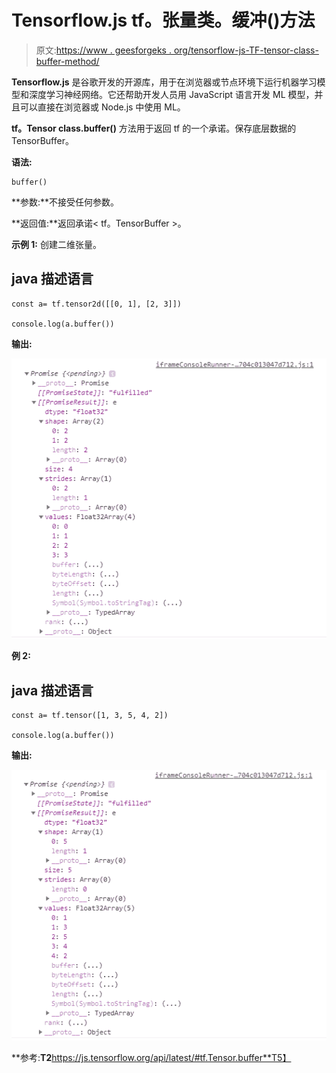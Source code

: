 # Tensorflow.js tf。张量类。缓冲()方法

> 原文:[https://www . geesforgeks . org/tensorflow-js-TF-tensor-class-buffer-method/](https://www.geeksforgeeks.org/tensorflow-js-tf-tensor-class-buffer-method/)

**Tensorflow.js** 是谷歌开发的开源库，用于在浏览器或节点环境下运行机器学习模型和深度学习神经网络。它还帮助开发人员用 JavaScript 语言开发 ML 模型，并且可以直接在浏览器或 Node.js 中使用 ML。

**tf。Tensor class.buffer()** 方法用于返回 tf 的一个承诺。保存底层数据的 TensorBuffer。

**语法:**

```
buffer()
```

**参数:**不接受任何参数。

**返回值:**返回承诺< tf。TensorBuffer >。

**示例 1:** 创建二维张量。

## java 描述语言

```
const a= tf.tensor2d([[0, 1], [2, 3]])

console.log(a.buffer())
```

**输出:**

![](img/80a8c15bd61cf853d474be9ceb4d191b.png)

**例 2:**

## java 描述语言

```
const a= tf.tensor([1, 3, 5, 4, 2])

console.log(a.buffer())
```

**输出:**

![](img/a542ec4f77b477bfa3a1a5668e50d1ea.png)

**参考:**T2**https://js.tensorflow.org/api/latest/#tf.Tensor.buffer**T5】